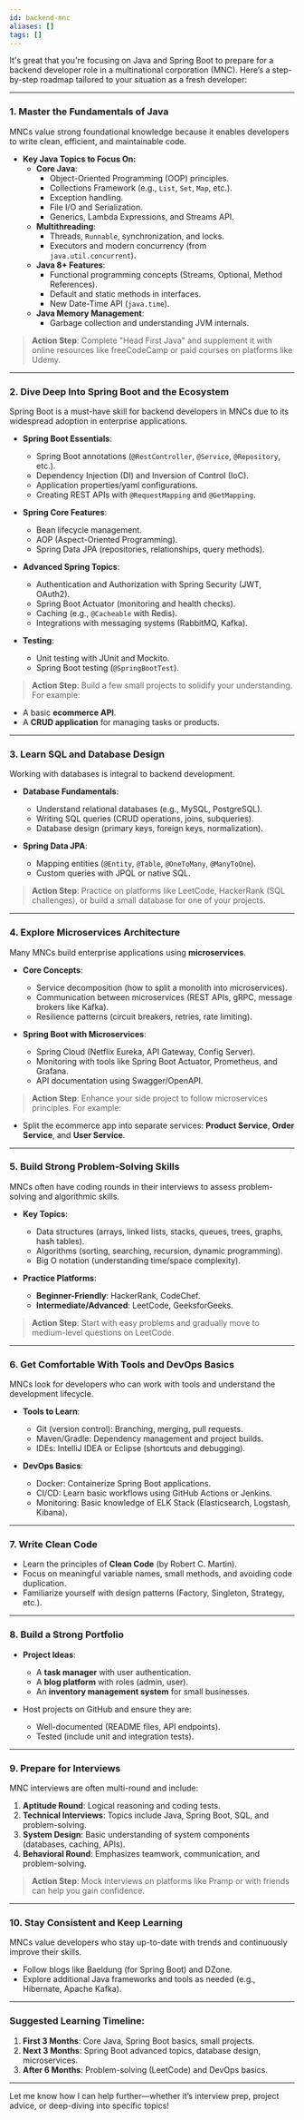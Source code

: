 ```yaml
---
id: backend-mnc
aliases: []
tags: []
---
```


It's great that you're focusing on Java and Spring Boot to prepare for a backend developer role in a multinational corporation (MNC). Here’s a step-by-step roadmap tailored to your situation as a fresh developer:

---

### **1. Master the Fundamentals of Java**
MNCs value strong foundational knowledge because it enables developers to write clean, efficient, and maintainable code.

- **Key Java Topics to Focus On:**
  - **Core Java**:
    - Object-Oriented Programming (OOP) principles.
    - Collections Framework (e.g., `List`, `Set`, `Map`, etc.).
    - Exception handling.
    - File I/O and Serialization.
    - Generics, Lambda Expressions, and Streams API.
  - **Multithreading**:
    - Threads, `Runnable`, synchronization, and locks.
    - Executors and modern concurrency (from `java.util.concurrent`).
  - **Java 8+ Features**:
    - Functional programming concepts (Streams, Optional, Method References).
    - Default and static methods in interfaces.
    - New Date-Time API (`java.time`).
  - **Java Memory Management**:
    - Garbage collection and understanding JVM internals.

> **Action Step**: Complete "Head First Java" and supplement it with online resources like freeCodeCamp or paid courses on platforms like Udemy.

---

### **2. Dive Deep Into Spring Boot and the Ecosystem**
Spring Boot is a must-have skill for backend developers in MNCs due to its widespread adoption in enterprise applications.

- **Spring Boot Essentials**:
  - Spring Boot annotations (`@RestController`, `@Service`, `@Repository`, etc.).
  - Dependency Injection (DI) and Inversion of Control (IoC).
  - Application properties/yaml configurations.
  - Creating REST APIs with `@RequestMapping` and `@GetMapping`.

- **Spring Core Features**:
  - Bean lifecycle management.
  - AOP (Aspect-Oriented Programming).
  - Spring Data JPA (repositories, relationships, query methods).

- **Advanced Spring Topics**:
  - Authentication and Authorization with Spring Security (JWT, OAuth2).
  - Spring Boot Actuator (monitoring and health checks).
  - Caching (e.g., `@Cacheable` with Redis).
  - Integrations with messaging systems (RabbitMQ, Kafka).

- **Testing**:
  - Unit testing with JUnit and Mockito.
  - Spring Boot testing (`@SpringBootTest`).

> **Action Step**: Build a few small projects to solidify your understanding. For example:
  - A basic **ecommerce API**.
  - A **CRUD application** for managing tasks or products.

---

### **3. Learn SQL and Database Design**
Working with databases is integral to backend development.

- **Database Fundamentals**:
  - Understand relational databases (e.g., MySQL, PostgreSQL).
  - Writing SQL queries (CRUD operations, joins, subqueries).
  - Database design (primary keys, foreign keys, normalization).

- **Spring Data JPA**:
  - Mapping entities (`@Entity`, `@Table`, `@OneToMany`, `@ManyToOne`).
  - Custom queries with JPQL or native SQL.

> **Action Step**: Practice on platforms like LeetCode, HackerRank (SQL challenges), or build a small database for one of your projects.

---

### **4. Explore Microservices Architecture**
Many MNCs build enterprise applications using **microservices**.

- **Core Concepts**:
  - Service decomposition (how to split a monolith into microservices).
  - Communication between microservices (REST APIs, gRPC, message brokers like Kafka).
  - Resilience patterns (circuit breakers, retries, rate limiting).

- **Spring Boot with Microservices**:
  - Spring Cloud (Netflix Eureka, API Gateway, Config Server).
  - Monitoring with tools like Spring Boot Actuator, Prometheus, and Grafana.
  - API documentation using Swagger/OpenAPI.

> **Action Step**: Enhance your side project to follow microservices principles. For example:
  - Split the ecommerce app into separate services: **Product Service**, **Order Service**, and **User Service**.

---

### **5. Build Strong Problem-Solving Skills**
MNCs often have coding rounds in their interviews to assess problem-solving and algorithmic skills.

- **Key Topics**:
  - Data structures (arrays, linked lists, stacks, queues, trees, graphs, hash tables).
  - Algorithms (sorting, searching, recursion, dynamic programming).
  - Big O notation (understanding time/space complexity).

- **Practice Platforms**:
  - **Beginner-Friendly**: HackerRank, CodeChef.
  - **Intermediate/Advanced**: LeetCode, GeeksforGeeks.

> **Action Step**: Start with easy problems and gradually move to medium-level questions on LeetCode.

---

### **6. Get Comfortable With Tools and DevOps Basics**
MNCs look for developers who can work with tools and understand the development lifecycle.

- **Tools to Learn**:
  - Git (version control): Branching, merging, pull requests.
  - Maven/Gradle: Dependency management and project builds.
  - IDEs: IntelliJ IDEA or Eclipse (shortcuts and debugging).

- **DevOps Basics**:
  - Docker: Containerize Spring Boot applications.
  - CI/CD: Learn basic workflows using GitHub Actions or Jenkins.
  - Monitoring: Basic knowledge of ELK Stack (Elasticsearch, Logstash, Kibana).

---

### **7. Write Clean Code**
- Learn the principles of **Clean Code** (by Robert C. Martin).
- Focus on meaningful variable names, small methods, and avoiding code duplication.
- Familiarize yourself with design patterns (Factory, Singleton, Strategy, etc.).

---

### **8. Build a Strong Portfolio**
- **Project Ideas**:
  - A **task manager** with user authentication.
  - A **blog platform** with roles (admin, user).
  - An **inventory management system** for small businesses.

- Host projects on GitHub and ensure they are:
  - Well-documented (README files, API endpoints).
  - Tested (include unit and integration tests).

---

### **9. Prepare for Interviews**
MNC interviews are often multi-round and include:
1. **Aptitude Round**: Logical reasoning and coding tests.
2. **Technical Interviews**: Topics include Java, Spring Boot, SQL, and problem-solving.
3. **System Design**: Basic understanding of system components (databases, caching, APIs).
4. **Behavioral Round**: Emphasizes teamwork, communication, and problem-solving.

> **Action Step**: Mock interviews on platforms like Pramp or with friends can help you gain confidence.

---

### **10. Stay Consistent and Keep Learning**
MNCs value developers who stay up-to-date with trends and continuously improve their skills.

- Follow blogs like Baeldung (for Spring Boot) and DZone.
- Explore additional Java frameworks and tools as needed (e.g., Hibernate, Apache Kafka).

---

### Suggested Learning Timeline:
1. **First 3 Months**: Core Java, Spring Boot basics, small projects.
2. **Next 3 Months**: Spring Boot advanced topics, database design, microservices.
3. **After 6 Months**: Problem-solving (LeetCode) and DevOps basics.

---

Let me know how I can help further—whether it’s interview prep, project advice, or deep-diving into specific topics!
